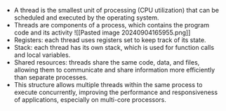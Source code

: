 - A thread is the smallest unit of processing (CPU utilization) that can be scheduled and executed by the operating system.
- Threads are components of a process, which contains the program code and its activity
![[Pasted image 20240904165955.png]]
- Registers: each thread uses registers set to keep track of its state.
- Stack: each thread has its own stack, which is used for function calls and local variables.
- Shared resources: threads share the same code, data, and files, allowing them to communicate and share information more efficiently than separate processes.
- This structure allows multiple threads within the same process to execute concurrently, improving the performance and responsiveness of applications, especially on multi-core processors.
